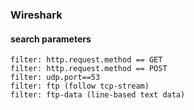 ### Wireshark

#### search parameters
```
filter: http.request.method == GET
filter: http.request.method == POST
filter: udp.port==53
filter: ftp (follow tcp-stream)
filter: ftp-data (line-based text data)
```
